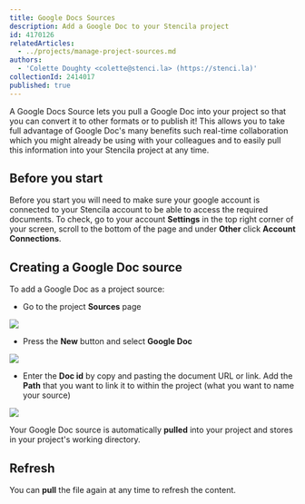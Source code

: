 ```yaml
---
title: Google Docs Sources
description: Add a Google Doc to your Stencila project
id: 4170126
relatedArticles:
  - ../projects/manage-project-sources.md
authors:
  - 'Colette Doughty <colette@stenci.la> (https://stenci.la)'
collectionId: 2414017
published: true
---
```


A Google Docs Source lets you pull a Google Doc into your project so that you can convert it to other formats or to publish it!  This allows you to take full advantage of Google Doc's many benefits such real-time collaboration which you might already be using with your colleagues and to easily pull this information into your Stencila project at any time.

## Before you start

Before you start you will need to make sure your google account is connected to your Stencila account to be able to access the required documents. To check, go to your account **Settings** in the top right corner of your screen, scroll to the bottom of the page and under **Other** click **Account Connections**.

## Creating a Google Doc source

To add a Google Doc as a project source:

* Go to the project **Sources** page

![](http://stencila.github.io/hub/manager/snaps/project-sources-menu-item.png)

* Press the **New** button and select **Google Doc**

![](http://stencila.github.io/hub/manager/snaps/project-sources-new-button.png)

* Enter the **Doc id** by copy and pasting the document URL or link. Add the **Path** that you want to link it to within the project (what you want to name your source)

![](http://stencila.github.io/hub/manager/snaps/project-sources-new-googledocs.png)

Your Google Doc source is automatically **pulled** into your project and stores in your project's working directory.

## Refresh

You can **pull** the file again at any time to refresh the content.
